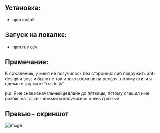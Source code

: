 ## Установка:
- npm install

## Запуск на локалке:
- npm ruv dev

## Примечание: 
К сожалению, у меня не получилось без сторонних либ подружить ant-design и scss и было не так много времени на ресёрч, потому стили я сделал в формате "css in js".

p.s.
Я не знал изначальный дедлайн до пятницы, потому спешил и не разбил на таски - коммиты получились очень грязные

## Превью - скриншот
![image](https://github.com/user-attachments/assets/71ca6477-e591-413c-bf87-5670701c670d)

